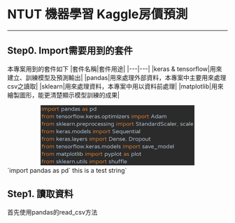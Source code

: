# NTUT 機器學習 Kaggle房價預測
---
## Step0. Import需要用到的套件
本專案用到的套件如下
|套件名稱|套件用途|
|---|---|
|keras & tensorflow|用來建立、訓練模型及預測輸出|
|pandas|用來處理外部資料，本專案中主要用來處理csv之讀取|
|sklearn|用來處理資料，本專案中用以資料前處理|
|matplotlib|用來繪製圖形，能更清楚顯示模型訓練的成果|
<div align='center'>
<img src='imgs/import.png' width=70%>
</div>
`import pandas as pd`
this is a test string`

## Step1. 讀取資料
首先使用pandas的read_csv方法

